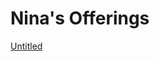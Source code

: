 # Nina's Offerings

[Untitled](Nina's%20Offerings%204942abb40a754d0ead90a1bb8af25d90/Untitled%209750c76eb72e496888f6e4b2c2ff2abb.csv)